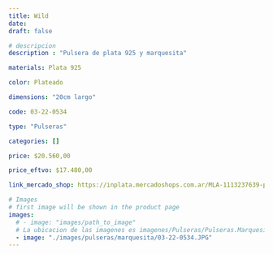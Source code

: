 ```yaml
---
title: Wild
date: 
draft: false

# descripcion
description : "Pulsera de plata 925 y marquesita"

materials: Plata 925

color: Plateado

dimensions: "20cm largo"

code: 03-22-0534

type: "Pulseras"

categories: []

price: $20.560,00

price_eftvo: $17.480,00

link_mercado_shop: https://inplata.mercadoshops.com.ar/MLA-1113237639-pulsera-de-plata-y-marquesitas-wild-_JM

# Images
# first image will be shown in the product page
images:
  # - image: "images/path_to_image"
  # La ubicacion de las imagenes es imagenes/Pulseras/Pulseras.Marquesita/03-22-0534-wild
  - image: "./images/pulseras/marquesita/03-22-0534.JPG"
---
```

